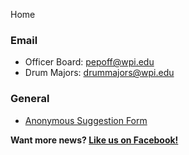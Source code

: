 Home

### Email
- Officer Board: [pepoff@wpi.edu](mailto:pepoff@wpi.edu)
- Drum Majors: [drummajors@wpi.edu](mailto:drummajors@wpi.edu)

### General
- [Anonymous Suggestion Form](http://users.wpi.edu/~pepband/index.cgi?page=Suggestion)

**Want more news? [Like us on Facebook!](https://www.facebook.com/WPIPepBand)**
